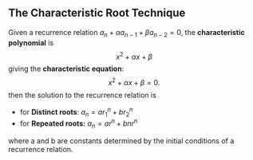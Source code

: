 ## The Characteristic Root Technique

Given a recurrence relation $a_n + \alpha a_{n-1} + \beta a_{n-2} = 0\text{,}$ the **characteristic polynomial** is
$$x^2 + \alpha x + \beta$$
giving the **characteristic equation**:
$$x^2 + \alpha x + \beta = 0.$$
then the solution to the recurrence relation is

- for **Distinct roots**: $a_n = ar_1^n + br_2^n$
- for **Repeated roots:** $a_n = ar^n + bnr^n$

where a and b are constants determined by the initial conditions of a recurrence relation.



